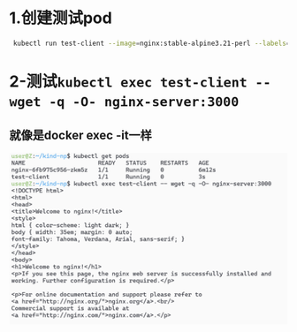 # 1.创建测试pod 
```sh
 kubectl run test-client --image=nginx:stable-alpine3.21-perl --labels="app=test-client"
```

# 2-测试`kubectl exec test-client -- wget -q -O- nginx-server:3000`
## 就像是docker exec -it一样
![alt text](README_Images/13-exec进入后台执行指令/image.png)
